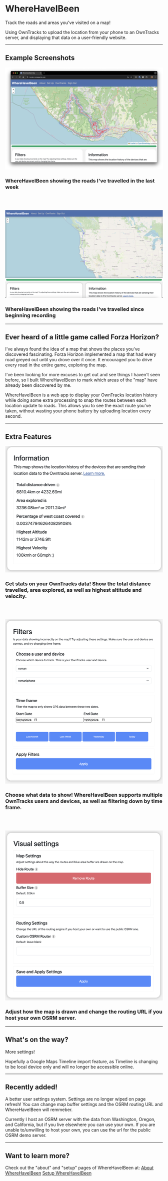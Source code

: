 # WhereHaveIBeen
 Track the roads and areas you've visited on a map!

 Using OwnTracks to upload the location from your phone to an OwnTracks server, and displaying that data on a user-friendly website.

 ---
 ## Example Screenshots

![complexmode](screenshots/ComplexMode.png)
### WhereHaveIBeen showing the roads I've travelled in the last week

<br>
<br>

![simplemode](screenshots/SimpleMode.png)
### WhereHaveIBeen showing the roads I've travelled since beginning recording

---

## Ever heard of a little game called Forza Horizon?

I've always found the idea of a map that shows the places you've discovered fascinating. Forza Horizon implemented a map that had every road greyed out until you drove over it once. It encouraged you to drive every road in the entire game, exploring the map.

I've been looking for more excuses to get out and see things I haven't seen before, so I built WhereHaveIBeen to mark which areas of the "map" have already been discovered by me.

WhereHaveIBeen is a web app to display your OwnTracks location history while doing some extra processing to snap the routes between each location update to roads. This allows you to see the exact route you've taken, without wasting your phone battery by uploading location every second.

---
## Extra Features

![InfoBox](screenshots/InfoBox.png)
### Get stats on your OwnTracks data! Show the total distance travelled, area explored, as well as highest altitude and velocity.

<br>
<br>

![Filters](screenshots/Filters.png)
### Choose what data to show! WhereHaveIBeen supports multiple OwnTracks users and devices, as well as filtering down by time frame.

<br>
<br>

![Settings](screenshots/Settings.png)
### Adjust how the map is drawn and change the routing URL if you host your own OSRM server.

---
## What's on the way?
More settings! 

Hopefully a Google Maps Timeline import feature, as Timeline is changing to be local device only and will no longer be accessible online.

---
## Recently added!
A better user settings system. Settings are no longer wiped on page refresh! You can change map buffer settings and the OSRM routing URL and WhereHaveIBeen will remmeber.

Currently I host an OSRM server with the data from Washington, Oregon, and California, but if you live elsewhere you can use your own. If you are unable to/unwilling to host your own, you can use the url for the public OSRM demo server.

---
## Want to learn more?

Check out the "about" and "setup" pages of WhereHaveIBeen at:
[About WhereHaveIBeen](https://tracker.romangarms.com/about)
[Setup WhereHaveIBeen](https://tracker.romangarms.com/setup)
